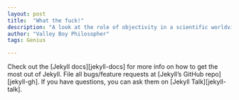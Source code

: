 ```yaml
---
layout: post
title:  "What the fuck!"
description: "A look at the role of objectivity in a scientific worldview."
author: "Valley Boy Philosopher"
tags: Genius

---
```

Check out the [Jekyll docs][jekyll-docs] for more info on how to get the most out of Jekyll. File all bugs/feature requests at [Jekyll’s GitHub repo][jekyll-gh]. If you have questions, you can ask them on [Jekyll Talk][jekyll-talk].
